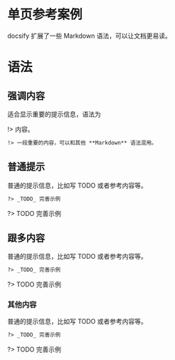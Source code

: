 # 单页参考案例

docsify 扩展了一些 Markdown 语法，可以让文档更易读。

# 语法

## 强调内容

适合显示重要的提示信息，语法为

!> 内容。

```markdown
!> 一段重要的内容，可以和其他 **Markdown** 语法混用。
```

## 普通提示

普通的提示信息，比如写 TODO 或者参考内容等。

```markdown
?> _TODO_ 完善示例
```

?> TODO 完善示例

## 跟多内容

普通的提示信息，比如写 TODO 或者参考内容等。

```markdown
?> _TODO_ 完善示例
```

?> TODO 完善示例

### 其他内容

普通的提示信息，比如写 TODO 或者参考内容等。

```markdown
?> _TODO_ 完善示例
```

?> TODO 完善示例
